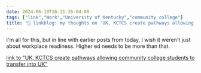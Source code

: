 ```yaml
---
date: 2024-06-10T16:11:35-04:00
tags: ["link","Work","University of Kentucky","community college"]
title: "🔗 linkblog: my thoughts on 'UK, KCTCS create pathways allowing community college students to transfer into UK'"
---
```

I'm all for this, but in line with earlier posts from today, I wish it weren't just about workplace readiness. Higher ed needs to be more than that.

[link to "UK, KCTCS create pathways allowing community college students to transfer into UK"](https://www.kentucky.com/news/local/education/article289145589.html#storylink=rss)